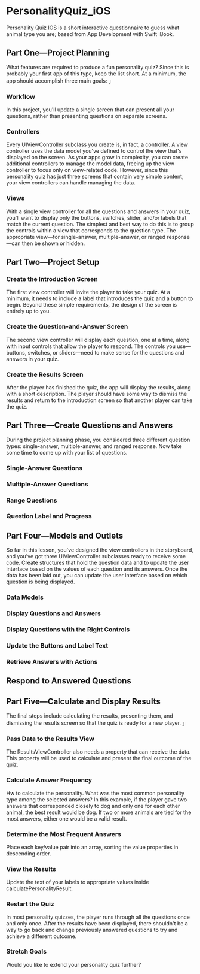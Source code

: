 # PersonalityQuiz_iOS
Personality Quiz IOS is a short interactive questionnaire to guess what animal type you are; based from App Development with Swift iBook.

## Part One—Project Planning

What features are required to produce a fun personality quiz? Since this is probably your first app of this type, keep the list short. At a minimum, the app should accomplish three main goals: 」

### Workflow

In this project, you'll update a single screen that can present all your questions, rather than presenting questions on separate screens.

### Controllers

Every UIViewController subclass you create is, in fact, a controller. A view controller uses the data model you've defined to control the view that's displayed on the screen. As your apps grow in complexity, you can create additional controllers to manage the model data, freeing up the view controller to focus only on view-related code. However, since this personality quiz has just three screens that contain very simple content, your view controllers can handle managing the data.

### Views

With a single view controller for all the questions and answers in your quiz, you'll want to display only the buttons, switches, slider, and/or labels that match the current question. The simplest and best way to do this is to group the controls within a view that corresponds to the question type. The appropriate view—for single-answer, multiple-answer, or ranged response—can then be shown or hidden.


## Part Two—Project Setup

### Create the Introduction Screen

The first view controller will invite the player to take your quiz. At a minimum, it needs to include a label that introduces the quiz and a button to begin. Beyond these simple requirements, the design of the screen is entirely up to you.

### Create the Question-and-Answer Screen

The second view controller will display each question, one at a time, along with input controls that allow the player to respond. The controls you use—buttons, switches, or sliders—need to make sense for the questions and answers in your quiz.

### Create the Results Screen

After the player has finished the quiz, the app will display the results, along with a short description. The player should have some way to dismiss the results and return to the introduction screen so that another player can take the quiz.


## Part Three—Create Questions and Answers

During the project planning phase, you considered three different question types: single-answer, multiple-answer, and ranged response. Now take some time to come up with your list of questions.

### Single-Answer Questions

### Multiple-Answer Questions

### Range Questions

### Question Label and Progress


## Part Four—Models and Outlets

So far in this lesson, you've designed the view controllers in the storyboard, and you've got three UIViewController subclasses ready to receive some code. Create structures that hold the question data and to update the user interface based on the values of each question and its answers. Once the data has been laid out, you can update the user interface based on which question is being displayed.

### Data Models

### Display Questions and Answers

### Display Questions with the Right Controls

### Update the Buttons and Label Text 

### Retrieve Answers with Actions


## Respond to Answered Questions


## Part Five—Calculate and Display Results 

The final steps include calculating the results, presenting them, and dismissing the results screen so that the quiz is ready for a new player. 」

### Pass Data to the Results View

The ResultsViewController also needs a property that can receive the data. This property will be used to calculate and present the final outcome of the quiz.

### Calculate Answer Frequency

Hw to calculate the personality. What was the most common personality type among the selected answers? In this example, if the player gave two answers that corresponded closely to dog and only one for each other animal, the best result would be dog. If two or more animals are tied for the most answers, either one would be a valid result.

### Determine the Most Frequent Answers 

Place each key/value pair into an array, sorting the value properties in descending order. 

### View the Results

Update the text of your labels to appropriate values inside calculatePersonalityResult.

### Restart the Quiz

In most personality quizzes, the player runs through all the questions once and only once. After the results have been displayed, there shouldn't be a way to go back and change previously answered questions to try and achieve a different outcome.

### Stretch Goals

Would you like to extend your personality quiz further?
